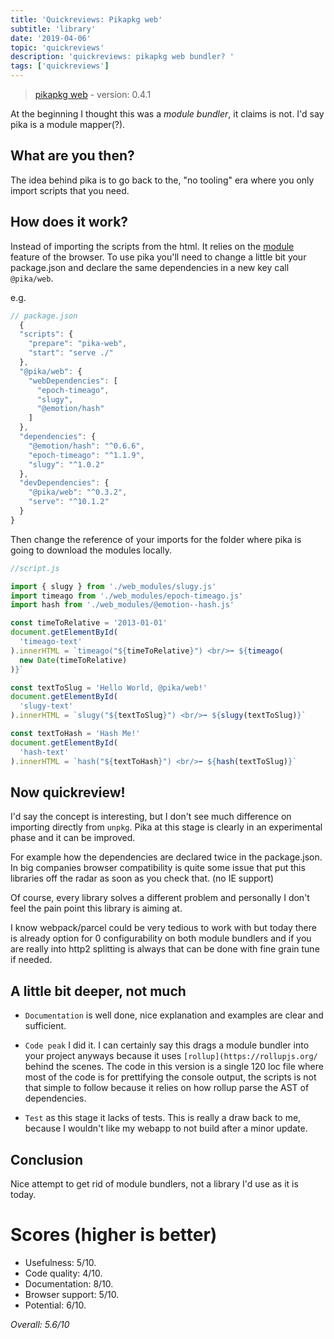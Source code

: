 ```yaml
---
title: 'Quickreviews: Pikapkg web'
subtitle: 'library'
date: '2019-04-06'
topic: 'quickreviews'
description: 'quickreviews: pikapkg web bundler? '
tags: ['quickreviews']
---
```


> [pikapkg web](https://github.com/pikapkg/web) - version: 0.4.1

At the beginning I thought this was a _module bundler_, it claims is not. I'd say pika is a module mapper(?).

## What are you then?

The idea behind pika is to go back to the, "no tooling" era where you only import scripts that you need.

## How does it work?

Instead of importing the scripts from the html. It relies on the [module](https://developer.mozilla.org/es/docs/Web/JavaScript/Referencia/Sentencias/import) feature of the browser. To use pika you'll need to change a little bit your package.json and declare the same dependencies in a new key call `@pika/web`.

e.g.

```javascript
// package.json
  {
  "scripts": {
    "prepare": "pika-web",
    "start": "serve ./"
  },
  "@pika/web": {
    "webDependencies": [
      "epoch-timeago",
      "slugy",
      "@emotion/hash"
    ]
  },
  "dependencies": {
    "@emotion/hash": "^0.6.6",
    "epoch-timeago": "^1.1.9",
    "slugy": "^1.0.2"
  },
  "devDependencies": {
    "@pika/web": "^0.3.2",
    "serve": "^10.1.2"
  }
}
```

Then change the reference of your imports for the folder where pika is going to download the modules locally.

```javascript
//script.js

import { slugy } from './web_modules/slugy.js'
import timeago from './web_modules/epoch-timeago.js'
import hash from './web_modules/@emotion--hash.js'

const timeToRelative = '2013-01-01'
document.getElementById(
  'timeago-text'
).innerHTML = `timeago("${timeToRelative}") <br/>➡️ ${timeago(
  new Date(timeToRelative)
)}`

const textToSlug = 'Hello World, @pika/web!'
document.getElementById(
  'slugy-text'
).innerHTML = `slugy("${textToSlug}") <br/>➡️ ${slugy(textToSlug)}`

const textToHash = 'Hash Me!'
document.getElementById(
  'hash-text'
).innerHTML = `hash("${textToHash}") <br/>➡️ ${hash(textToSlug)}`
```

## Now quickreview!

I'd say the concept is interesting, but I don't see much difference on importing directly from `unpkg`. Pika at this stage is clearly in an experimental phase and it can be improved.

For example how the dependencies are declared twice in the package.json. In big companies browser compatibility is quite some issue that put this libraries off the radar as soon as you check that. (no IE support)

Of course, every library solves a different problem and personally I don't feel the pain point this library is aiming at.

I know webpack/parcel could be very tedious to work with but today there is already option for 0 configurability on both module bundlers and if you are really into http2 splitting is always that can be done with fine grain tune if needed.

## A little bit deeper, not much

- `Documentation` is well done, nice explanation and examples are clear and sufficient.

- `Code peak` I did it. I can certainly say this drags a module bundler into your project anyways because it uses `[rollup](https://rollupjs.org/` behind the scenes. The code in this version is a single 120 loc file where most of the code is for prettifying the console output, the scripts is not that simple to follow because it relies on how rollup parse the AST of dependencies.

- `Test` as this stage it lacks of tests. This is really a draw back to me, because I wouldn't like my webapp to not build after a minor update.

## Conclusion

Nice attempt to get rid of module bundlers, not a library I'd use as it is today.

# Scores (higher is better)

- Usefulness: 5/10.
- Code quality: 4/10.
- Documentation: 8/10.
- Browser support: 5/10.
- Potential: 6/10.

_Overall: 5.6/10_
